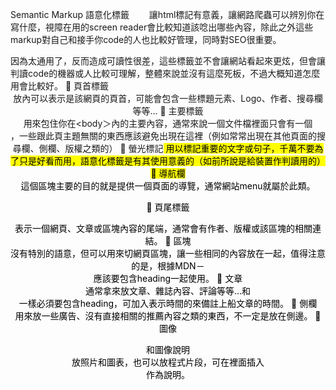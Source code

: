 Semantic Markup
語意化標籤
　　讓html標記有意義，讓網路爬蟲可以辨別你在寫什麼，視障在用的screen reader會比較知道該唸出哪些內容，除此之外這些markup對自己和接手你code的人也比較好管理，同時對SEO很重要。
　　<div>因為太通用了，反而造成可讀性很差，這些標籤並不會讓網站看起來更炫，但會讓判讀code的機器或人比較可理解，整體來說並沒有這麼死板，不過大概知道怎麼用會比較好。
	頁首標籤<header>
放<body>內可以表示是該網頁的頁首，可能會包含一些標題元素、Logo、作者、搜尋欄等等…
	主要標籤<main>
用來包住你在<body＞內的主要內容，通常來說一個文件檔裡面只會有一個<main>，一些跟此頁主題無關的東西應該避免出現在這裡（例如常常出現在其他頁面的搜尋欄、側欄、版權之類的）
	螢光標記<mark>
用以標記重要的文字或句子，千萬不要為了只是好看而用<mark>，語意化標籤是有其使用意義的（如前所說是給裝置作判讀用的）
	導航欄<nav>
這個區塊主要的目的就是提供一個頁面的導覽，通常網站menu就屬於此類。

	頁尾標籤<footer>
表示一個網頁、文章或區塊內容的尾端，通常會有作者、版權或該區塊的相關連結。
	區塊<section>
沒有特別的語意，但可以用來切網頁區塊，讓一些相同的內容放在一起，值得注意的是，根據MDN－<section>應該要包含heading一起使用。
	文章<article>
通常拿來放文章、雜誌內容、評論等等…和<section>一樣必須要包含heading，可加入表示時間的<time>來備註上船文章的時間。
	側欄<aside>
用來放一些廣告、沒有直接相關的推薦內容之類的東西，不一定是放在側邊。
	圖像<figure>和圖像說明<figcaption>
放照片和圖表，也可以放程式片段，可在裡面插入<figcaption>作為說明。
